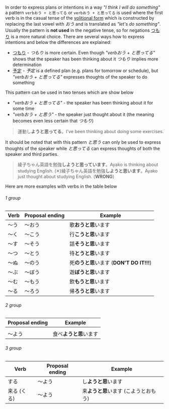 In order to express plans or intentions in a way *"I think I will do something"* a pattern `verbおう + と思ってる` or `verbおう + と思ってる` is used where the first verb is in the casual tense of the [volitional form](24) which is constructed by replacing the last vowel with *おう* and is translated as *"let's do something"*. Usually the pattern is **not used** in the negative tense, so for negations [つもり](49) is a more natural choice.
There are several ways how to express intentions and below the differences are explained:
- [つもり](49) - *つもり* is more certain. Even though *"verbおう + と思ってる"* shows that the speaker has been thinking about it *つもり* implies more determination
- [予定](140) - *予定* is a defined plan (e.g. plans for tomorrow or schedule), but *"verbおう + と思ってる"* expresses thoughts of the speaker to do something

This pattern can be used in two tenses which are show below
- *"verbおう + と思ってる"* - the speaker has been thinking about it for some time
- *"verbおう + と思う"* - the speaker just thought about it (the meaning becomes even less certain that *つもり*)
>運動し**ようと思ってる**。I've been thinking about doing some exercises.

It should be noted that with this pattern *と思う* can only be used to express thoughts of the speaker while *と思ってる* can express thoughts of both the speaker and third parties.
>綾子ちゃん英語を勉強**しようと思っています**。Ayako is thinking about studying English.
>(✕)綾子ちゃん英語を勉強**しようと思います**。Ayako just thought about studying English. (**WRONG**)

Here are more examples with verbs in the table below

###### 1 group
|Verb|Proposal ending|Example|
|-|-|-|
|～う|～おう|歌**おうと思**います|
|～く|～こう|行**こうと思**います|
|～す|～そう|話**そうと思**います|
|～つ|～とう|待**とうと思**います|
|～ぬ|～のう|死**のうと思**います (**DON'T DO IT!!!**)|
|～ぶ|～ぼう|遊**ぼうと思**います|
|～む|～もう|飲**もうと思**います|
|～る|～ろう|帰**ろうと思**います|

###### 2 group
|Proposal ending|Example|
|-|-|
|||
|～よう|食べ**ようと思**います|

###### 3 group
|Verb|Proposal ending|Example|
|-|-|-|
|する|～よう|し**ようと思**います|
|来る (くる)|～よう|来**ようと思**います (こようとおもう)|